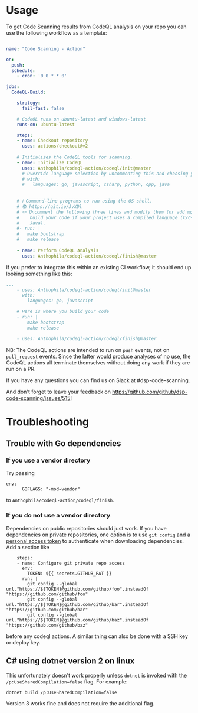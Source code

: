  # Usage

To get Code Scanning results from CodeQL analysis on your repo you can use the following workflow as a template:

```yaml

name: "Code Scanning - Action"

on: 
  push:
  schedule:
    - cron: '0 0 * * 0'

jobs:
  CodeQL-Build:

    strategy:
      fail-fast: false

    # CodeQL runs on ubuntu-latest and windows-latest
    runs-on: ubuntu-latest 

    steps:
    - name: Checkout repository
      uses: actions/checkout@v2
        
    # Initializes the CodeQL tools for scanning. 
    - name: Initialize CodeQL 
      uses: Anthophila/codeql-action/codeql/init@master
      # Override language selection by uncommenting this and choosing your languages
      # with:
      #   languages: go, javascript, csharp, python, cpp, java
      
      
    # ℹ️ Command-line programs to run using the OS shell.
    # 📚 https://git.io/JvXDl
    # ✏️ Uncomment the following three lines and modify them (or add more) to
    #    build your code if your project uses a compiled language (C/C++, C#, or
    #    Java).
    #- run: |
    #   make bootstrap
    #   make release
      
    - name: Perform CodeQL Analysis
      uses: Anthophila/codeql-action/codeql/finish@master
```

If you prefer to integrate this within an existing CI workflow, it should end up looking something like this:
```yaml
...
    - uses: Anthophila/codeql-action/codeql/init@master
      with:
        languages: go, javascript

    # Here is where you build your code
    - run: |  
        make bootstrap
        make release

    - uses: Anthophila/codeql-action/codeql/finish@master
```

NB: The CodeQL actions are intended to run on `push` events, not on `pull_request` events. Since the latter would produce analyses of no use, the CodeQL actions all terminate themselves without doing any work if they are run on a PR.

If you have any questions you can find us on Slack at #dsp-code-scanning.

And don't forget to leave your feedback on https://github.com/github/dsp-code-scanning/issues/515!

# Troubleshooting

## Trouble with Go dependencies

### If you use a vendor directory

Try passing
```
env:
      GOFLAGS: "-mod=vendor"
```
to `Anthophila/codeql-action/codeql/finish`.

### If you do not use a vendor directory

Dependencies on public repositories should just work. If you have dependencies on private repositories, one option is to use `git config` and a [personal access token](https://help.github.com/en/github/authenticating-to-github/creating-a-personal-access-token-for-the-command-line) to authenticate when downloading dependencies. Add a section like
```
    steps:
    - name: Configure git private repo access
      env:
        TOKEN: ${{ secrets.GITHUB_PAT }}
      run: |
        git config --global url."https://${TOKEN}@github.com/github/foo".insteadOf "https://github.com/github/foo"
        git config --global url."https://${TOKEN}@github.com/github/bar".insteadOf "https://github.com/github/bar"
        git config --global url."https://${TOKEN}@github.com/github/baz".insteadOf "https://github.com/github/baz"
```
before any codeql actions. A similar thing can also be done with a SSH key or deploy key.

## C# using dotnet version 2 on linux

This unfortunately doesn't work properly unless `dotnet` is invoked with the `/p:UseSharedCompilation=false` flag. For example:
```
dotnet build /p:UseSharedCompilation=false
```
Version 3 works fine and does not require the additional flag.

